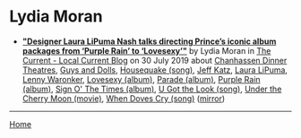 # Lydia Moran

 - [**"Designer Laura LiPuma Nash talks directing Prince’s iconic album packages from ‘Purple Rain’ to ‘Lovesexy’"**](https://blog.thecurrent.org/2019/07/designer-laura-lipuma-nash-talks-directing-princes-iconic-album-packages-from-purple-rain-to-lovesexy/) by Lydia Moran in [The Current - Local Current Blog](https://blog.thecurrent.org/) on 30 July 2019 about [Chanhassen Dinner Theatres](../../topics/chanhassen-dinner-theatres/index.md), [Guys and Dolls](../../topics/guys-and-dolls/index.md), [Housequake (song)](../../topics/song/housequake/index.md), [Jeff Katz](../../topics/jeff-katz/index.md), [Laura LiPuma](../../topics/laura-lipuma/index.md), [Lenny Waronker](../../topics/lenny-waronker/index.md), [Lovesexy (album)](../../topics/album/lovesexy/index.md), [Parade (album)](../../topics/album/parade/index.md), [Purple Rain (album)](../../topics/album/purple-rain/index.md), [Sign O' The Times (album)](../../topics/album/sign-o-the-times/index.md), [U Got the Look (song)](../../topics/song/u-got-the-look/index.md), [Under the Cherry Moon (movie)](../../topics/movie/under-the-cherry-moon/index.md), [When Doves Cry (song)](../../topics/song/when-doves-cry/index.md) ([mirror](https://web.archive.org/web/*/https://blog.thecurrent.org/2019/07/designer-laura-lipuma-nash-talks-directing-princes-iconic-album-packages-from-purple-rain-to-lovesexy/))

----

[Home](../)

